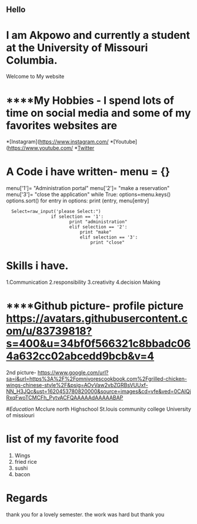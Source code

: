 ## Hello
# I am Akpowo and currently a student at the University of Missouri Columbia.
Welcome to My website


# ****My Hobbies - I spend lots of time on social media and some of my favorites websites are
*[Instagram](https://www.instagram.com/ 
*[Youtube](https://www.youtube.com/ 
*[Twitter](https://twitter.com/?lang=en)

# A Code i have written- menu = {}
menu['1']= "Administration portal"
menu['2']= "make a reservation"
menu['3']= "close the application"
while True:
    options=menu.keys()
    options.sort()
    for entry in options:
        print (entry, menu[entry]


      Select=raw_input('please Select:")
                     if selection == '1':
                            print "administration"
                            elif selection == '2':
                                print "make"
                                elif selection == '3':
                                    print "close"
                                                                        
# **Skills i have.** 
1.Communication
2.responsibility 
3.creativity
4.decision Making

# ****Github picture- profile picture https://avatars.githubusercontent.com/u/83739818?s=400&u=34bf0f566321c8bbadc064a632cc02abcedd9bcb&v=4
 2nd picture- https://www.google.com/url?sa=i&url=https%3A%2F%2Fomnivorescookbook.com%2Fgrilled-chicken-wings-chinese-style%2F&psig=AOvVaw2vbZGRBsVUUxf-NN_H3JQc&ust=1620453780820000&source=images&cd=vfe&ved=0CAIQjRxqFwoTCMCFh_PytvACFQAAAAAdAAAAABAP

#_Education_ 
Mcclure north Highschool
St.louis community college
University of missiouri 

# list of my favorite food
1. Wings
2. fried rice
3. sushi
4. bacon

# Regards
thank you for a lovely semester. the work was hard but thank you
